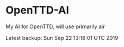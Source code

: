 # OpenTTD-AI
My AI for OpenTTD, will use primarily air

Latest backup: Sun Sep 22 13:18:01 UTC 2019
